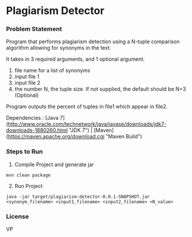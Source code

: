 # Plagiarism Detector

### Problem Statement

 Program that performs plagiarism detection using a N-tuple comparison algorithm allowing for synonyms in the text.

 It takes in 3 required arguments, and 1 optional argument.

 1. file name for a list of synonyms
 2. input file 1
 3. input file 2
 4. the number N, the tuple size.  If not supplied, the default should be N=3 (Optional)

 Program outputs the percent of tuples in file1 which appear in file2.

Dependencies : [Java 7] (http://www.oracle.com/technetwork/java/javase/downloads/jdk7-downloads-1880260.html "JDK 7") | [Maven] (https://maven.apache.org/download.cgi "Maven Build")

### Steps to Run

1) Compile Project and generate jar
```
mvn clean package
```

2) Run Project
```
java -jar target/plagiarism-detector-0.0.1-SNAPSHOT.jar <synonym_filename> <input1_filename> <input2_filename> <N_value>
```

### License

VP


